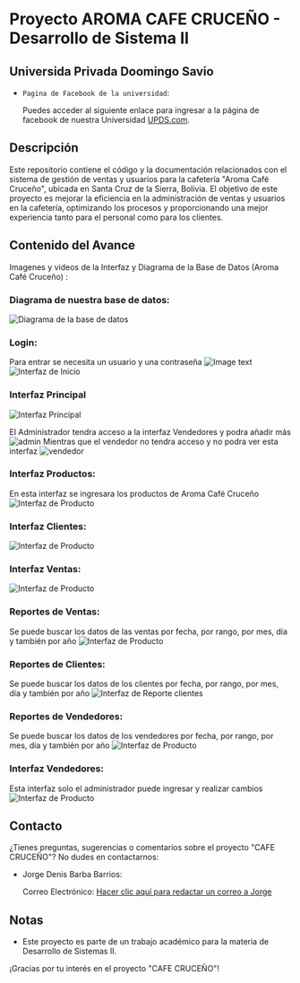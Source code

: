 # Proyecto AROMA CAFE CRUCEÑO - Desarrollo de Sistema II
## Universida Privada Doomingo Savio
- `Pagina de Facebook de la universidad`: <p>Puedes acceder al siguiente enlace para ingresar a la página de facebook de nuestra Universidad <a href="https://www.facebook.com/UPDS.bo">UPDS.com</a>.</p>


## Descripción
Este repositorio contiene el código y la documentación relacionados con el sistema de gestión de ventas y usuarios para la cafetería "Aroma Café Cruceño", ubicada en Santa Cruz de la Sierra, Bolivia. El objetivo de este proyecto es mejorar la eficiencia en la administración de ventas y usuarios en la cafetería, optimizando los procesos y proporcionando una mejor experiencia tanto para el personal como para los clientes.



## Contenido del Avance
Imagenes y videos de la Interfaz y Diagrama de la Base de Datos (Aroma Café Cruceño) :

### Diagrama de nuestra base de datos:
  ![Diagrama de la base de datos](img/diagrama.jpeg)
### Login:
Para entrar se necesita un usuario y una contraseña
   ![Image text](img/GIF.gif)
   ![Interfaz de Inicio](img/InterfazLogin.jpeg)
### Interfaz Principal
 ![Interfaz Principal](img/InterfazInicio.jpeg)

El Administrador tendra acceso a la interfaz Vendedores y podra añadir más
![admin](img/adminvendedores.jpeg)
Mientras que el vendedor no tendra acceso y no podra ver esta interfaz
![vendedor](img/usuariovendedor.jpeg)
### Interfaz Productos:
En esta interfaz se ingresara los productos de Aroma Café Cruceño
![Interfaz de Producto](img/productos.jpeg)
### Interfaz Clientes:
![Interfaz de Producto](img/clientes.jpeg)
### Interfaz Ventas:
![Interfaz de Producto](img/ventas.jpeg)
### Reportes de Ventas:
Se puede buscar los datos de las ventas por fecha, por rango, por mes, día y también por año
![Interfaz de Producto](img/ReporteVentas.jpeg)
### Reportes de Clientes:
Se puede buscar los datos de los clientes por fecha, por rango, por mes, día y también por año
![Interfaz de Reporte clientes](img/ReporteVentasClientes.jpeg)
### Reportes de Vendedores:
Se puede buscar los datos de los vendedores por fecha, por rango, por mes, día y también por año
![Interfaz de Producto](img/ReporteVendedores.jpeg)
### Interfaz Vendedores:
Esta interfaz solo el administrador puede ingresar y realizar cambios
![Interfaz de Producto](img/Vendedores.jpeg)







## Contacto
¿Tienes preguntas, sugerencias o comentarios sobre el proyecto "CAFE CRUCEÑO"? No dudes en contactarnos:

- Jorge Denis Barba Barrios:<p>Correo Electrónico: <a href="mailto:sc.jorge.barba.b@upds.net.bo">Hacer clic aquí para redactar un correo a Jorge</a>

## Notas
- Este proyecto es parte de un trabajo académico para la materia de Desarrollo de Sistemas II.


¡Gracias por tu interés en el proyecto "CAFE CRUCEÑO"!
